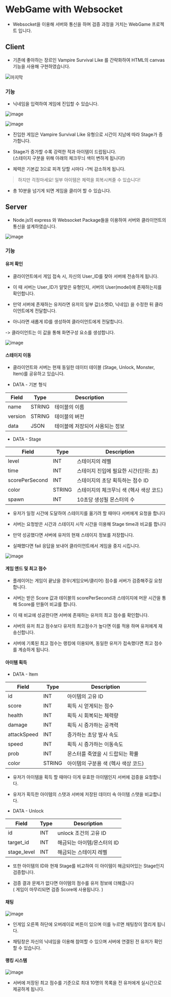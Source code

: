 # WebGame with **Websocket**

- Websocket을 이용해 서버와 통신을 하며 검증 과정을 거치는 WebGame 프로젝트 입니다.

## Client

- 기존에 좋아하는 장르인 Vampire Survival Like 를 간략화하여 HTML의 canvas 기능을 사용해 구현하였습니다.

![마지막](https://github.com/user-attachments/assets/89a6a8b0-6759-4f24-8356-8703941079ed)

### 기능

- 닉네임을 입력하여 게임에 진입할 수 있습니다.

![image](https://github.com/user-attachments/assets/5bd14252-0395-4114-982c-2b2112edee33)

![image](https://github.com/user-attachments/assets/269354a2-59ca-472e-a532-c7ff7b737cbc)

- 진입한 게임은 Vampire Survival Like 유형으로 시간이 지남에 따라 Stage가 증가합니다.

- Stage가 증가할 수록 강력한 적과 아이템이 드랍됩니다.  
(스테이지 구분을 위해 아래의 체크무늬 색이 변하게 됩니다!)

- 체력은 기본값 3으로 피격 당할 시마다 -1씩 감소하게 됩니다.

> 하지만 걱정마세요!
일부 아이템은 체력을 회복시켜줄 수 있습니다!

- 총 10분을 넘기게 되면 게임을 클리어 할 수 있습니다.

## Server

- Node.js의 express 와 Websocket Package들을 이용하여 서버와 클라이언트의 통신을 설계하였습니다.

![image](https://github.com/user-attachments/assets/2bb890cc-2118-4ca2-9342-fb40c6e7c26c)

### 기능

#### 유저 확인

- 클라이언트에서 게임 접속 시, 자신의 User_ID를 찾아 서버에 전송하게 됩니다.

- 이 때 서버는 User_ID가 알맞은 유형인지, 서버의 User(model)에 존재하는지를 확인합니다.

- 만약 서버에 존재하는 유저라면 유저의 일부 값(소켓ID, 닉네임) 을 수정한 뒤 클라이언트에게 전달합니다.

- 아니라면 새롭게 ID를 생성하여 클라이언트에게 전달합니다.

-> 클라이언트는 이 값을 통해 화면구성 요소를 생성합니다.

![image](https://github.com/user-attachments/assets/45151ab1-78b5-4566-8888-54c423dd65ea)

#### 스테이지 이동

- 클라이언트와 서버는 현재 동일한 데이터 테이블 (Stage, Unlock, Monster, Item)를 공유하고 있습니다.

- DATA - 기본 형식

| Field | Type | Description|
|---|---|---|
| name | STRING | 테이블의 이름 |
| version | STRING | 테이블의 버전 |
| data | JSON | 테이블에 저장되어 사용되는 정보 |

- DATA - Stage

| Field | Type | Description|
|---|---|---|
| level | INT | 스테이지의 레벨 |
| time | INT | 스테이지 진입에 필요한 시간(단위: 초) |
| scorePerSecond | INT | 스테이지의 초당 획득하는 점수 ID |
| color | STRING | 스테이지의 체크무늬 색 (헥사 색상 코드)|
| spawn | INT | 10초당 생성될 몬스터의 수 |

- 유저가 일정 시간에 도달하여 스테이지를 옮기려 할 때마다 서버에게 요청을 합니다

- 서버는 요청받은 시간과 스테이지 시작 시간을 이용해 Stage time과 비교를 합니다

- 만약 성공했다면 서버에 유저의 현재 스테이지 정보를 저장합니다.

- 실패했다면 fail 응답을 보내어 클라이언트에서 게임을 중지 시킵니다.

![image](https://github.com/user-attachments/assets/affc82e5-7436-4a85-b028-268b4425a48f)

#### 게임 엔드 및 최고 점수

- 플레이어는 게임이 끝났을 경우(게임오버/클리어) 점수를 서버가 검증해주길 요청합니다.

- 서버는 받은 Score 값과 테이블의 scorePerSecond과 스테이지에 머문 시간을 통해 Score를 만들어 비교를 합니다.

- 이 때 비교에 성공한다면 서버에 존재하는 유저의 최고 점수를 확인합니다.

- 서버의 유저 최고 점수보다 유저의 최고점수가 높다면 이를 적용 하며 유저에게 재송신합니다.

- 서버에 기록된 최고 점수는 랭킹에 이용되며, 동일한 유저가 접속했다면 최고 점수를 계승하게 됩니다.

#### 아이템 획득

- DATA - Item

| Field | Type | Description|
|---|---|---|
| id | INT | 아이템의 고유 ID |
| score | INT | 획득 시 얻게되는 점수 |
| health | INT | 획득 시 회복되는 체력량 |
| damage | INT | 획득 시 증가하는 공격력 |
| attackSpeed | INT | 증가하는 초당 발사 속도 |
| speed | INT | 획득 시 증가하는 이동속도 |
| prob | INT | 몬스터를 죽였을 시 드랍되는 확률 |
| color | STRING | 아이템의 구분용 색 (헥사 색상 코드) |

- 유저가 아이템을 획득 할 때마다 이게 유효한 아이템인지 서버에 검증을 요청합니다.

- 유저가 획득한 아이템의 스탯과 서버에 저장된 데이터 속 아이템 스탯을 비교합니다.

- DATA - Unlock

| Field | Type | Description|
|---|---|---|
| id | INT | unlock 조건의 고유 ID |
| target_id | INT | 해금되는 아이템/몬스터의 ID |
| stage_level | INT | 해금되는 스테이지 레벨|

- 또한 아이템의 ID와 현재 Stage를 비교하여 이 아이템이 해금되어있는 Stage인지 검증합니다.

- 검증 결과 문제가 없다면 아이템의 점수를 유저 정보에 더해줍니다  
( 게임이 마무리되면 검증 Score에 사용됩니다. )

#### 채팅

![image](https://github.com/user-attachments/assets/a49f5a00-992f-4fac-8739-7d622748fa24)

- 인게임 오른쪽 하단에 오버레이로 버튼이 있으며 이를 누르면 채팅창이 열리게 됩니다.

- 채팅창은 자신의 닉네임을 이용해 참여할 수 있으며 서버에 연결된 전 유저가 확인할 수 있습니다.

#### 랭킹 시스템

![image](https://github.com/user-attachments/assets/94a0cade-305d-4a57-b505-556dd1886f2a)

- 서버에 저장된 최고 점수를 기준으로 최대 10명의 목록을 전 유저에게 실시간으로 제공하게 됩니다.

